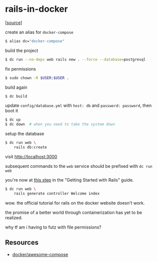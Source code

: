# rails-in-docker

[[source](https://docs.docker.com/compose/rails/)]

create an alias for `docker-compose`

```bash
$ alias dc="docker-compose"
```

build the project

```bash
$ dc run --no-deps web rails new . --force --database=postgresql
```

fix permissions

```bash
$ sudo chown -R $USER:$USER .
```

build again

```bash
$ dc build
```

update `config/database.yml` with `host: db` and `password: password`, then boot it

```bash
$ dc up
$ dc down  # when you need to take the system down
```

setup the database

```bash
$ dc run web \
    rails db:create
```

visit <http://localhost:3000>

subsequent commands to the `web` service should be prefixed with `dc run web`

you're now at
[this step](https://guides.rubyonrails.org/v5.2/getting_started.html#say-hello-rails)
in the "Getting Started with Rails" guide.

```bash
$ dc run web \
    rails generate controller Welcome index
```

wow. the official tutorial for rails on the docker website doesn't work.

the promise of a better world through containerization has yet to be realized.

why tf am i having to futz with file permissions?

## Resources

* [docker/awesome-compose](https://github.com/docker/awesome-compose#readme)
